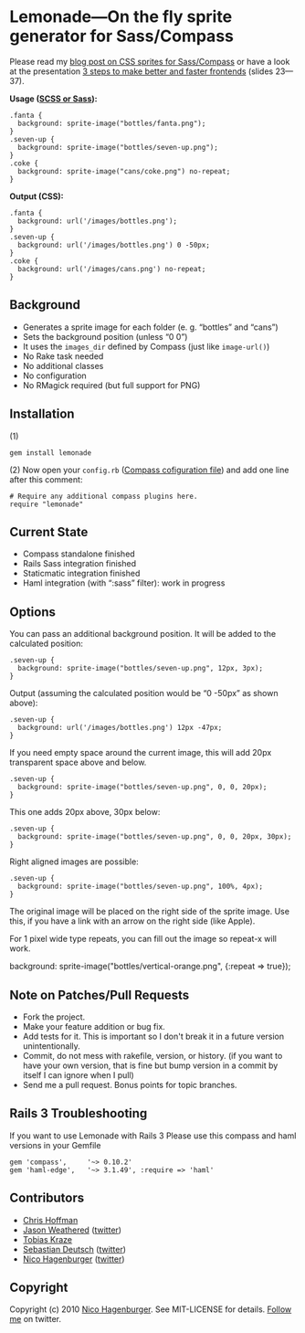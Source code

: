 Lemonade—On the fly sprite generator for Sass/Compass
=====================================================

Please read my [blog post on CSS sprites for Sass/Compass](http://www.hagenburger.net/BLOG/Lemonade-CSS-Sprites-for-Sass-Compass.html) or have a look at the presentation [3 steps to make better and faster frontends](http://www.hagenburger.net/BLOG/3-Steps-to-Make-Better-And-Faster-Frontends.html) (slides 23—37).


**Usage ([SCSS or Sass](http://sass-lang.com/docs/yardoc/file.SASS_REFERENCE.html)):**

    .fanta {
      background: sprite-image("bottles/fanta.png");
    }
    .seven-up {
      background: sprite-image("bottles/seven-up.png");
    }
    .coke {
      background: sprite-image("cans/coke.png") no-repeat;
    }

**Output (CSS):**

    .fanta {
      background: url('/images/bottles.png');
    }
    .seven-up {
      background: url('/images/bottles.png') 0 -50px;
    }
    .coke {
      background: url('/images/cans.png') no-repeat;
    }


Background
----------

* Generates a sprite image for each folder (e. g. “bottles” and “cans”)
* Sets the background position (unless “0 0”)
* It uses the `images_dir` defined by Compass (just like `image-url()`)
* No Rake task needed
* No additional classes
* No configuration
* No RMagick required (but full support for PNG)


Installation
------------

(1)

    gem install lemonade
   
(2) 
Now open your `config.rb` ([Compass cofiguration file](http://compass-style.org/docs/tutorials/configuration-reference/)) and add one line after this comment:

    # Require any additional compass plugins here.
    require "lemonade"
    

Current State
-------------

* Compass standalone finished
* Rails Sass integration finished
* Staticmatic integration finished
* Haml integration (with “:sass” filter): work in progress


Options
-------

You can pass an additional background position.
It will be added to the calculated position:

    .seven-up {
      background: sprite-image("bottles/seven-up.png", 12px, 3px);
    }

Output (assuming the calculated position would be “0 -50px” as shown above):

    .seven-up {
      background: url('/images/bottles.png') 12px -47px;
    }

If you need empty space around the current image, this will add 20px transparent space above and below.

    .seven-up {
      background: sprite-image("bottles/seven-up.png", 0, 0, 20px);
    }
    
This one adds 20px above, 30px below:
    
    .seven-up {
      background: sprite-image("bottles/seven-up.png", 0, 0, 20px, 30px);
    }

Right aligned images are possible:

    .seven-up {
      background: sprite-image("bottles/seven-up.png", 100%, 4px);
    }
    
The original image will be placed on the right side of the sprite image.
Use this, if you have a link with an arrow on the right side (like Apple).

For 1 pixel wide type repeats, you can fill out the image so repeat-x will work.

background: sprite-image("bottles/vertical-orange.png", {:repeat => true});

Note on Patches/Pull Requests
-----------------------------

* Fork the project.
* Make your feature addition or bug fix.
* Add tests for it. This is important so I don't break it in a
  future version unintentionally.
* Commit, do not mess with rakefile, version, or history.
  (if you want to have your own version, that is fine but bump version in a commit by itself I can ignore when I pull)
* Send me a pull request. Bonus points for topic branches.


Rails 3 Troubleshooting
-----------------------

If you want to use Lemonade with Rails 3 Please use this compass and haml versions in your Gemfile

    gem 'compass',     '~> 0.10.2'
    gem 'haml-edge',   '~> 3.1.49', :require => 'haml'


Contributors
------------

* [Chris Hoffman](http://github.com/cehoffman)
* [Jason Weathered](http://github.com/jasoncodes) ([twitter](http://twitter.com/jasoncodes))
* [Tobias Kraze](http://github.com/kratob)
* [Sebastian Deutsch](http://github.com/sebastiandeutsch) ([twitter](http://twitter.com/sippndipp))
* [Nico Hagenburger](http://github.com/hagenburger) ([twitter](http://twitter.com/hagenburger))


Copyright
---------

Copyright (c) 2010 [Nico Hagenburger](http://www.hagenburger.net).
See MIT-LICENSE for details.
[Follow me](http://twitter.com/hagenburger) on twitter.
